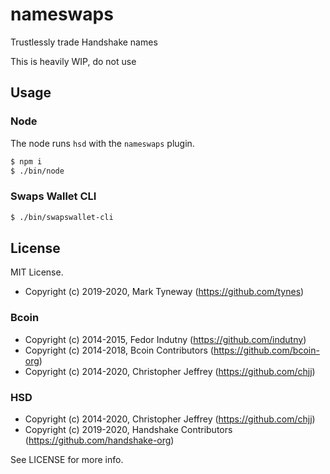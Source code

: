 # nameswaps

Trustlessly trade Handshake names

This is heavily WIP, do not use

## Usage

### Node

The node runs `hsd` with the `nameswaps` plugin.

```bash
$ npm i
$ ./bin/node
```

### Swaps Wallet CLI

```bash
$ ./bin/swapswallet-cli
```
## License

MIT License.

- Copyright (c) 2019-2020, Mark Tyneway (https://github.com/tynes)

### Bcoin

- Copyright (c) 2014-2015, Fedor Indutny (https://github.com/indutny)
- Copyright (c) 2014-2018, Bcoin Contributors (https://github.com/bcoin-org)
- Copyright (c) 2014-2020, Christopher Jeffrey (https://github.com/chjj)

### HSD

- Copyright (c) 2014-2020, Christopher Jeffrey (https://github.com/chjj)
- Copyright (c) 2019-2020, Handshake Contributors (https://github.com/handshake-org)

See LICENSE for more info.
